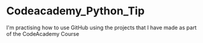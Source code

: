 # Codeacademy_Python_Tip
I'm practising how to use GitHub using the projects that I have made as part of the CodeAcademy Course
